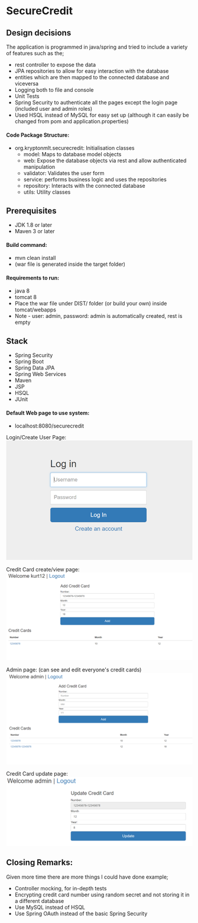 # SecureCredit

## Design decisions
The application is programmed in java/spring and tried to include a variety of features such as the;
* rest controller to expose the data
* JPA repositories to allow for easy interaction with the database
* entities which are then mapped to the connected database and viceversa
* Logging both to file and console
* Unit Tests
* Spring Security to authenticate all the pages except the login page (included user and admin roles) 
* Used HSQL instead of MySQL for easy set up (although it can easily be changed from pom and application.properties)

#### Code Package Structure:
* org.kryptonmlt.securecredit: Initialisation classes
	* model: Maps to database model objects
	* web: Expose the database objects via rest and allow authenticated manipulation
	* validator: Validates the user form
	* service: performs business logic and uses the repositories
	* repository: Interacts with the connected database
	* utils: Utility classes
	
## Prerequisites
- JDK 1.8 or later
- Maven 3 or later

#### Build command:
* mvn clean install
* (war file is generated inside the target folder)

#### Requirements to run:
* java 8
* tomcat 8
* Place the war file under DIST/ folder (or build your own) inside tomcat/webapps
* Note - user: admin, password: admin is automatically created, rest is empty

## Stack
* Spring Security
* Spring Boot
* Spring Data JPA
* Spring Web Services
* Maven
* JSP
* HSQL
* JUnit

#### Default Web page to use system:
* localhost:8080/securecredit

Login/Create User Page:
![alt text](https://raw.githubusercontent.com/kryptonmlt/securecredit/master/readmeImages/login.png)

Credit Card create/view page:
![alt text](https://raw.githubusercontent.com/kryptonmlt/securecredit/master/readmeImages/cardinsert.png)

Admin page: (can see and edit everyone's credit cards)
![alt text](https://raw.githubusercontent.com/kryptonmlt/securecredit/master/readmeImages/adminview.png)

Credit Card update page:
![alt text](https://raw.githubusercontent.com/kryptonmlt/securecredit/master/readmeImages/adminUpdate.png)

## Closing Remarks:
Given more time there are more things I could have done example;
* Controller mocking, for in-depth tests
* Encrypting credit card number using random secret and not storing it in a different database
* Use MySQL instead of HSQL
* Use Spring OAuth instead of the basic Spring Security

